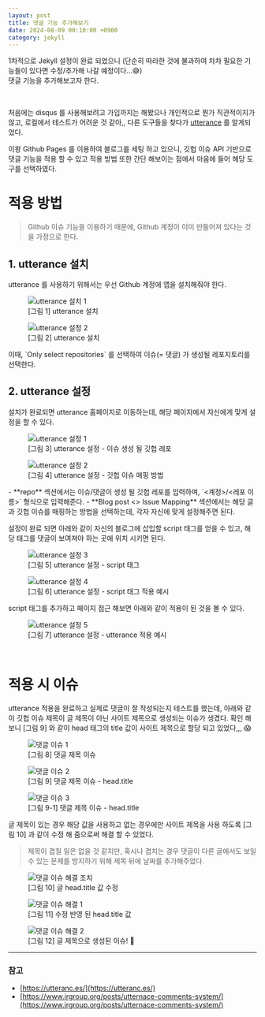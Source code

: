 ```yaml
---
layout: post
title: 댓글 기능 추가해보기
date: 2024-08-09 00:10:00 +0900
category: jekyll
---
```


1차적으로 Jekyll 설정이 완료 되었으니 (단순히 따라한 것에 불과하여 차차 필요한 기능들이 있다면 수정/추가해 나갈 예정이다...😅) <br/>
댓글 기능을 추가해보고자 한다.

<br/>

처음에는 disqus 를 사용해보려고 가입까지는 해봤으나 개인적으로 뭔가 직관적이지가 않고, 로컬에서 테스트가 어려운 것 같아,, 다른 도구들을 찾다가 [utterance](https://utteranc.es/) 를 알게되었다.

이왕 Github Pages 를 이용하여 블로그를 세팅 하고 있으니, 깃헙 이슈 API 기반으로 댓글 기능을 적용 할 수 있고 적용 방법 또한 간단 해보이는 점에서 마음에 들어 해당 도구를 선택하였다.


# 적용 방법

> Github 이슈 기능을 이용하기 때문에, Github 계정이 이미 만들어져 있다는 것을 가정으로 한다.

## 1. utterance 설치

utterance 를 사용하기 위해서는 우선 Github 계정에 앱을 설치해줘야 한다.

<div class="img-group">
  <div class="img-box">
    <figure>
      <img src="{{ '/public/img/2024-08-09-댓글-설정/install_utterances_1.png' | url }}" alt="utterance 설치 1" />
      <figcaption>[그림 1] utterance 설치</figcaption>
    </figure> 
  </div>
	<div class="img-box">
    <figure>
      <img src="{{ '/public/img/2024-08-09-댓글-설정/install_utterances_2.png' | url }}" alt="utterance 설정 2" />
      <figcaption>[그림 2] utterance 설치</figcaption>
    </figure>
  </div>
</div>
이때, `Only select repositories` 를 선택하여 이슈(= 댓글) 가 생성될 레포지토리를 선택한다.

## 2. utterance 설정

설치가 완료되면 utterance 홈페이지로 이동하는데, 해당 페이지에서 자신에게 맞게 설정을 할 수 있다.

<div class="img-group">
  <div class="img-box">
    <figure>
      <img src="{{ '/public/img/2024-08-09-댓글-설정/setting_utterances_1.png' | url }}" alt="utterance 설정 1" />
      <figcaption>[그림 3] utterance 설정 - 이슈 생성 될 깃헙 레포</figcaption>
    </figure> 
  </div>
	<div class="img-box">
    <figure>
      <img src="{{ '/public/img/2024-08-09-댓글-설정/setting_utterances_2.png' | url }}" alt="utterance 설정 2" />
      <figcaption>[그림 4] utterance 설정 - 깃헙 이슈 매핑 방법</figcaption>
    </figure>
  </div>
</div>
- **repo** 섹션에서는 이슈/댓글이 생성 될 깃헙 레포를 입력하며, `<계정>/<레포 이름>` 형식으로 입력해준다.
- **Blog post <> Issue Mapping** 섹션에서는 해당 글과 깃헙 이슈를 매핑하는 방법을 선택하는데, 각자 자신에 맞게 설정해주면 된다.

<br/>

설정이 완료 되면 아래와 같이 자신의 블로그에 삽입할 script 태그를 얻을 수 있고, 해당 태그를 댓글이 보여져야 하는 곳에 위치 시키면 된다.

<div class="img-group">
    <div class="img-box">
        <figure>
            <img src="{{ '/public/img/2024-08-09-댓글-설정/setting_utterances_3.png' | url }}" alt="utterance 설정 3" />
            <figcaption>[그림 5] utterance 설정 - script 태그</figcaption>
        </figure>
    </div>
    <div class="img-box">
        <figure>
            <img src="{{ '/public/img/2024-08-09-댓글-설정/setting_utterances_4.png' | url }}" alt="utterance 설정 4" />
            <figcaption>[그림 6] utterance 설정 - script 태그 적용 예시</figcaption>
        </figure>
    </div>
</div>

script 태그를 추가하고 페이지 접근 해보면 아래와 같이 적용이 된 것을 볼 수 있다.

<figure>
    <img src="{{ '/public/img/2024-08-09-댓글-설정/setting_utterances_5.png' | url }}" alt="utterance 설정 5" />
    <figcaption>[그림 7] utterance 설정 - utterance 적용 예시</figcaption>
</figure>
<br/>

# 적용 시 이슈

utterance 적용을 완료하고 실제로 댓글이 잘 작성되는지 테스트를 했는데, 아래와 같이 깃헙 이슈 제목이 글 제목이 아닌 사이트 제목으로 생성되는 이슈가 생겼다.
확인 해보니 [그림 9] 와 같이 head 태그의 title 값이 사이트 제목으로 할당 되고 있었다,,, 😱

<div class="img-group">
    <div class="img-box">
        <figure>
            <img src="{{ '/public/img/2024-08-09-댓글-설정/failed_comment_1.png' | url }}" alt="댓글 이슈 1" />
            <figcaption>[그림 8] 댓글 제목 이슈 </figcaption>
        </figure>
    </div>
    <div class="img-box">
        <figure>
            <img src="{{ '/public/img/2024-08-09-댓글-설정/failed_comment_2.png' | url }}" alt="댓글 이슈 2" />
            <figcaption>[그림 9] 댓글 제목 이슈 - head.title </figcaption>
        </figure>
        <figure>
            <img src="{{ '/public/img/2024-08-09-댓글-설정/failed_comment_3.png' | url }}" alt="댓글 이슈 3" />
            <figcaption>[그림 9-1] 댓글 제목 이슈 - head.title </figcaption>
        </figure>
    </div>
</div>

글 제목이 있는 경우 해당 값을 사용하고 없는 경우에만 사이트 제목을 사용 하도록 [그림 10] 과 같이 수정 해 줌으로써 해결 할 수 있었다.
> 제목이 겹칠 일은 없을 것 같지만, 혹시나 겹치는 경우 댓글이 다른 글에서도 보일 수 있는 문제를 방지하기 위해 제목 뒤에 날짜를 추가해주었다.

<div class="img-group">
    <div class="img-box">
        <figure>
            <img src="{{ '/public/img/2024-08-09-댓글-설정/success_comment_3.png' | url }}" alt="댓글 이슈 해결 조치" />
            <figcaption>[그림 10] 글 head.title 값 수정</figcaption>
        </figure>
        <figure>
            <img src="{{ '/public/img/2024-08-09-댓글-설정/success_comment_1.png' | url }}" alt="댓글 이슈 해결 1" />
            <figcaption>[그림 11] 수정 반영 된 head.title 값 </figcaption>
        </figure>
    </div>
    <div class="img-box">
        <figure>
            <img src="{{ '/public/img/2024-08-09-댓글-설정/success_comment_2.png' | url }}" alt="댓글 이슈 해결 2" />
            <figcaption>[그림 12] 글 제목으로 생성된 이슈! 🙌 </figcaption>
        </figure>
    </div>
</div>

<hr/>

### 참고

- [https://utteranc.es/](https://utteranc.es/)
- [https://www.irgroup.org/posts/utternace-comments-system/](https://www.irgroup.org/posts/utternace-comments-system/)
